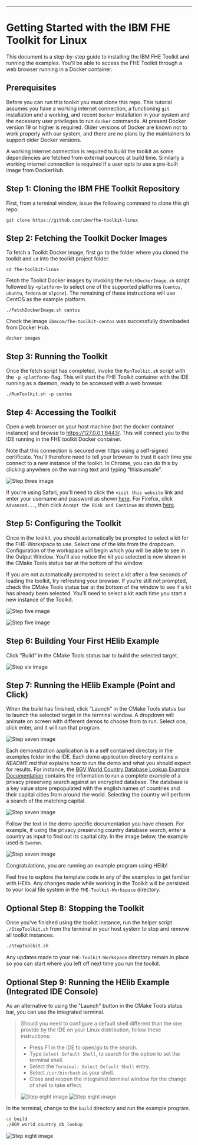 ----
# Getting Started with the IBM FHE Toolkit for Linux

This document is a step-by-step guide to installing the IBM FHE Toolkit 
and running the examples. You'll be able to access the FHE Toolkit through 
a web browser running in a Docker container.

## Prerequisites

Before you can run this toolkit you must clone this repo. This tutorial 
assumes you have a working internet connection, a functioning `git` 
installation and a working, and recent `Docker` installation in your system and the 
necessary user privileges to run `docker` commands. At present Docker version 19 or higher is required. Older versions of Docker are known not to work properly with our system, and there are no plans by the maintainers to support older Docker versions. 

A working internet connection is required to build the toolkit as some dependencies are fetched from external sources at build time. Similarly a working internet connection is required if a user opts to use a pre-built image from DockerHub.

## Step 1: Cloning the IBM FHE Toolkit Repository
First, from a terminal
window, issue the following command to clone this git repo:

```
git clone https://github.com/ibm/fhe-toolkit-linux
```

## Step 2: Fetching the Toolkit Docker Images

To fetch a Toolkit Docker image, first go to the folder where you cloned
the toolkit and `cd` into the toolkit project folder. 

```
cd fhe-toolkit-linux
```

Fetch the Toolkit Docker images by invoking the `FetchDockerImage.sh` 
script followed by `<platform>` to select one of the supported platforms 
(`centos`, `ubuntu`, `fedora` or `alpine`). The remaining of these instructions will use CentOS as the example platform.

```
./FetchDockerImage.sh centos
```

Check the image `ibmcom/fhe-toolkit-centos` was successfully downloaded 
from Docker Hub.

```
docker images
```

## Step 3: Running the Toolkit

Once the fetch script has completed, invoke the `RunToolkit.sh` script with 
the `-p <platform>` flag. This will start the FHE Toolkit container with 
the IDE running as a daemon, ready to be accessed with a web browser.

```
./RunToolkit.sh -p centos
```

## Step 4: Accessing the Toolkit

Open a web browser on your host machine (not the docker container instance) and browse to
<a target="_blank" href="https://127.0.0.1:8443/">https://127.0.0.1:8443/</a>. This will
connect you to the IDE running in the FHE toolkit Docker container.

Note that this connection is secured over https using a self-signed certificate. You'll therefore need to tell your browser to trust it each time you connect to a new instance of the toolkit. In Chrome, you can do this by clicking anywhere on the warning text and typing “thisisunsafe”.

![Step three image](/Documentation/Images/Step_4_Chrome_Warning.png?raw=true "IDE in a browser")

If you're using Safari, you'll need to click the `visit this website` link and enter your username and password as shown [here](Documentation/Images/Safari.png). For Firefox, click `Advanced...`, then click `Accept the Risk and Continue` as shown [here](Documentation/Images/Firefox.png).

## Step 5: Configuring the Toolkit

Once in the toolkit, you should automatically be prompted to select a kit for the FHE-Workspace to use. Select one of the kits from the dropdown. Configuration of the workspace will begin which you will be able to see in the Output Window. You'll also notice the kit you selected is now shown in the CMake Tools status bar at the bottom of the window.

If you are not automatically prompted to select a kit after a few seconds of loading the toolkit, try refreshing your browser. If you're still not prompted, check the CMake Tools status bar at the bottom of the window to see if a kit has already been selected. You'll need to select a kit each time you start a new instance of the Toolkit.

![Step five image](/Documentation/Images/Step_5A_Configure.png?raw=true "IDE in a browser")

![Step five image](/Documentation/Images/Step_5B_Configure.png?raw=true "IDE in a browser")


## Step 6: Building Your First HElib Example

Click "Build" in the CMake Tools status bar to build the selected target.

![Step six image](/Documentation/Images/Step_6.png?raw=true "Build")

## Step 7: Running the HElib Example (Point and Click)

When the build has finished, click "Launch" in the CMake Tools status bar to launch the selected target in the terminal window.  A dropdown will animate on screen with different demos to choose from to run.  Select one, click enter, and it will run that program.

![Step seven image](/Documentation/Images/Step_7A_2.png?raw=true "dropdown menu choose")

Each demonstration application is in a self contained directory in the examples folder in the IDE. Each demo application directory contains a *README.md* that explains how to run the demo and what you should
expect for results. For instance, the <a href="samples/BGV_world_country_db_lookup/README.md" target="_blank">BGV World Country Database Lookup Example Documentation</a> contains the information to run a complete example of a privacy preserving search against an encrypted database. The database is a key value store prepopulated with the english names of countries and their capital cities from around the world. Selecting the country will perform a search of the matching capital. 

![Step seven image](/Documentation/Images/Step_7A.png?raw=true "example running")

Follow the text in the demo specific documentation you have chosen. For example, if using the privacy preserving country database search, enter a country as input to find out its capital city. In the image below, the example used is `Sweden`. 

![Step seven image](/Documentation/Images/Step_7B.png?raw=true "example running")

Congratulations, you are running an example program using HElib!

Feel free to explore the template code in any of the examples to get familiar with HElib. Any changes made while working in the Toolkit will be persisted to your local file system in the `FHE-Toolkit-Workspace` directory.

## Optional Step 8: Stopping the Toolkit

Once you've finished using the toolkit instance, run the helper script
`./StopToolkit.sh` from the terminal in your host system to stop and remove all
toolkit instances.

```bash
./StopToolkit.sh
```

Any updates made to your `FHE-Toolkit-Workspace` directory remain in place so you can start where you left off next time you run the toolkit.

## Optional Step 9: Running the HElib Example (Integrated IDE Console)

As an alternative to using the "Launch" button in the CMake Tools status bar, you can use the integrated terminal.

> Should you need to configure a default shell different than
the one provide by the IDE on your Linux distribution, follow these instructions:
>
> - Press F1 in the IDE to open/go to the search.
> - Type `Select Default Shell`, to search for the option to set the terminal shell.
> - Select the `Terminal: Select Default Shell` entry.
> - Select `/usr/bin/bash` as your shell.
> - Close and reopen the integrated terminal window for the change of shell to
take effect.
>
>![Step eight image](/Documentation/Images/Step_9A.png?raw=true "example")
>![Step eight image](/Documentation/Images/Step_9B.png?raw=true "example")

In the terminal, change to the `build` directory and run the example program.

```bash
cd build
./BGV_world_country_db_lookup
```

![Step eight image](/Documentation/Images/Step_9C.png?raw=true "example")

